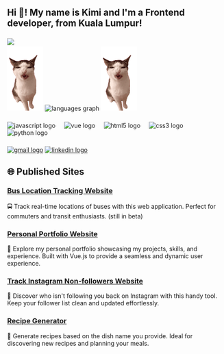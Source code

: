 <h2 align="left">Hi 👋! My name is Kimi and I'm a Frontend developer, from Kuala Lumpur!</h2>

###

<img src="https://github-readme-streak-stats.herokuapp.com/?user=rulkimi&theme=dark&background=000000" />

<div align="left">
  <img height="150" src="cat.gif" />
  <img src="https://github-readme-stats.vercel.app/api/top-langs?username=rulkimi&locale=en&hide_title=false&layout=compact&card_width=320&langs_count=5&theme=dracula&hide_border=false" height="150" alt="languages graph"  />
  <img height="150" src="cat.gif" />
</div>

###

<div align="left">
  <img src="https://cdn.jsdelivr.net/gh/devicons/devicon/icons/javascript/javascript-original.svg" height="30" alt="javascript logo"  />
  <img width="12" />
  <img src="https://cdn.jsdelivr.net/gh/devicons/devicon/icons/vuejs/vuejs-original.svg" height="30" alt="vue logo"  />
  <img width="12" />
  <img src="https://cdn.jsdelivr.net/gh/devicons/devicon/icons/html5/html5-original.svg" height="30" alt="html5 logo"  />
  <img width="12" />
  <img src="https://cdn.jsdelivr.net/gh/devicons/devicon/icons/css3/css3-original.svg" height="30" alt="css3 logo"  />
  <img width="12" />
  <img src="https://cdn.jsdelivr.net/gh/devicons/devicon/icons/python/python-original.svg" height="30" alt="python logo"  />
  <img width="12" />
</div>

###

<div align="left">
  <a href="mailto:azrulkimi00@gmail.com"><img src="https://img.shields.io/static/v1?message=Gmail&logo=gmail&label=&color=D14836&logoColor=white&labelColor=&style=for-the-badge" height="35" alt="gmail logo"  /></a>
  <a href="https://www.linkedin.com/in/azrul-hakimi-75a32420a" target="_blank"><img src="https://img.shields.io/static/v1?message=LinkedIn&logo=linkedin&label=&color=0077B5&logoColor=white&labelColor=&style=for-the-badge" height="35" alt="linkedin logo"  /></a>
</div>

###

## 🌐 Published Sites

### [Bus Location Tracking Website](https://rulkimi.github.io/bus-location-server/)
🚍 Track real-time locations of buses with this web application. Perfect for commuters and transit enthusiasts. (still in beta)

### [Personal Portfolio Website](https://rulkimi.github.io/portfolio-vue/)
🌟 Explore my personal portfolio showcasing my projects, skills, and experience. Built with Vue.js to provide a seamless and dynamic user experience.

### [Track Instagram Non-followers Website](https://rulkimi.github.io/insta-nonfollowers/)
📸 Discover who isn't following you back on Instagram with this handy tool. Keep your follower list clean and updated effortlessly.

### [Recipe Generator](https://rulkimi.github.io/recipe-generator/)
🍲 Generate recipes based on the dish name you provide. Ideal for discovering new recipes and planning your meals.



